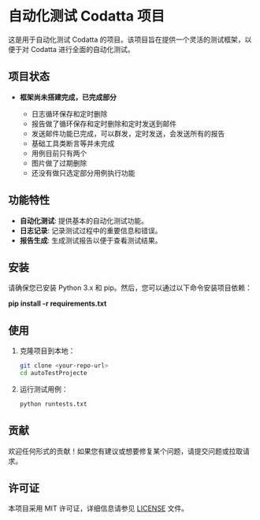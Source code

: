 # 自动化测试 Codatta 项目

这是用于自动化测试 Codatta 的项目。该项目旨在提供一个灵活的测试框架，以便于对 Codatta 进行全面的自动化测试。

## 项目状态

- **框架尚未搭建完成，已完成部分**

    - 日志循环保存和定时删除
    - 报告做了循环保存和定时删除和定时发送到邮件
    - 发送邮件功能已完成，可以群发，定时发送，会发送所有的报告
    - 基础工具类断言等并未完成
    - 用例目前只有两个
    - 图片做了过期删除
    - 还没有做只选定部分用例执行功能
  
## 功能特性

- **自动化测试**: 提供基本的自动化测试功能。
- **日志记录**: 记录测试过程中的重要信息和错误。
- **报告生成**: 生成测试报告以便于查看测试结果。

## 安装

请确保您已安装 Python 3.x 和 pip。然后，您可以通过以下命令安装项目依赖：

**pip install -r requirements.txt**

## 使用

1. 克隆项目到本地：

    ```bash
    git clone <your-repo-url>
    cd autoTestProjecte
    ```

2. 运行测试用例：

    ```bash
    python runtests.txt
    ```

## 贡献

欢迎任何形式的贡献！如果您有建议或想要修复某个问题，请提交问题或拉取请求。

## 许可证

本项目采用 MIT 许可证，详细信息请参见 [LICENSE](LICENSE) 文件。